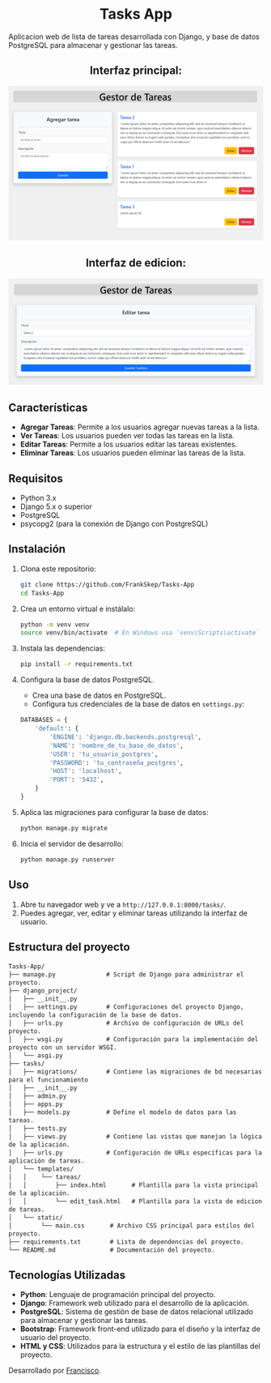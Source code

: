 # <h1 align="center">Tasks App</h1>

Aplicacion web de lista de tareas desarrollada con Django, y base de datos PostgreSQL para almacenar y gestionar las tareas.

## <h2 align="center">Interfaz principal:</h2>
![ImagenInterfaz](https://raw.githubusercontent.com/FrankSkep/Tasks-App/main/tasks/static/images/interface1.png)
## <h2 align="center">Interfaz de edicion:</h2>
![ImagenEdit](https://raw.githubusercontent.com/FrankSkep/Tasks-App/main/tasks/static/images/interface2.png)


## Características

- **Agregar Tareas**: Permite a los usuarios agregar nuevas tareas a la lista.
- **Ver Tareas**: Los usuarios pueden ver todas las tareas en la lista.
- **Editar Tareas**: Permite a los usuarios editar las tareas existentes.
- **Eliminar Tareas**: Los usuarios pueden eliminar las tareas de la lista.

## Requisitos

- Python 3.x
- Django 5.x o superior
- PostgreSQL
- psycopg2 (para la conexión de Django con PostgreSQL)

## Instalación

1. Clona este repositorio:
    ```sh
    git clone https://github.com/FrankSkep/Tasks-App
    cd Tasks-App
    ```

2. Crea un entorno virtual e instálalo:
    ```sh
    python -m venv venv
    source venv/bin/activate  # En Windows usa `venv\Scripts\activate`
    ```

3. Instala las dependencias:
    ```sh
    pip install -r requirements.txt
    ```

4. Configura la base de datos PostgreSQL.
    - Crea una base de datos en PostgreSQL.
    - Configura tus credenciales de la base de datos en `settings.py`:

    ```python
    DATABASES = {
        'default': {
            'ENGINE': 'django.db.backends.postgresql',
            'NAME': 'nombre_de_tu_base_de_datos',
            'USER': 'tu_usuario_postgres',
            'PASSWORD': 'tu_contraseña_postgres',
            'HOST': 'localhost',
            'PORT': '5432',
        }
    }
    ```

5. Aplica las migraciones para configurar la base de datos:
    ```sh
    python manage.py migrate
    ```


6. Inicia el servidor de desarrollo:
    ```sh
    python manage.py runserver
    ```

## Uso

1. Abre tu navegador web y ve a `http://127.0.0.1:8000/tasks/`.
2. Puedes agregar, ver, editar y eliminar tareas utilizando la interfaz de usuario.

## Estructura del proyecto

```plaintext
Tasks-App/
├── manage.py              # Script de Django para administrar el proyecto.
├── django_project/
│   ├── __init__.py
│   ├── settings.py        # Configuraciones del proyecto Django, incluyendo la configuración de la base de datos.
│   ├── urls.py            # Archivo de configuración de URLs del proyecto.
│   ├── wsgi.py            # Configuración para la implementación del proyecto con un servidor WSGI.
│   └── asgi.py
├── tasks/
│   ├── migrations/        # Contiene las migraciones de bd necesarias para el funcionamiento
│   ├── __init__.py
│   ├── admin.py
│   ├── apps.py
│   ├── models.py          # Define el modelo de datos para las tareas.
│   ├── tests.py
│   ├── views.py           # Contiene las vistas que manejan la lógica de la aplicación.
│   ├── urls.py            # Configuración de URLs específicas para la aplicación de tareas.
│   └── templates/
│   │    └── tareas/
│   │        ├── index.html       # Plantilla para la vista principal de la aplicación.
│   │        └── edit_task.html   # Plantilla para la vista de edicion de tareas.
│   └── static/
│        └── main.css       # Archivo CSS principal para estilos del proyecto.
├── requirements.txt        # Lista de dependencias del proyecto.
└── README.md               # Documentación del proyecto.
```

## Tecnologías Utilizadas

- **Python**: Lenguaje de programación principal del proyecto.
- **Django**: Framework web utilizado para el desarrollo de la aplicación.
- **PostgreSQL**: Sistema de gestión de base de datos relacional utilizado para almacenar y gestionar las tareas.
- **Bootstrap**: Framework front-end utilizado para el diseño y la interfaz de usuario del proyecto.
- **HTML y CSS**: Utilizados para la estructura y el estilo de las plantillas del proyecto.


Desarrollado por [Francisco](https://github.com/FrankSkep).
